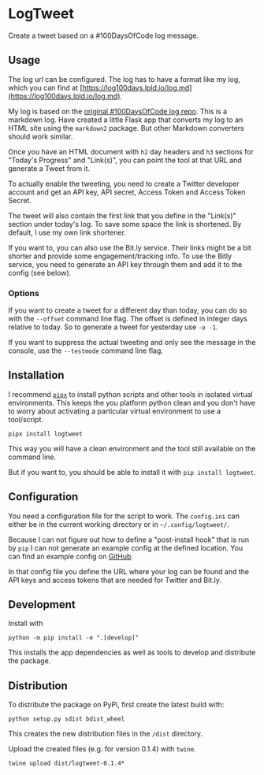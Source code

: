 # LogTweet

Create a tweet based on a #100DaysOfCode log message.


## Usage
The log url can be configured. The log has to have a format like my log, which you can find at [https://log100days.lpld.io/log.md](https://log100days.lpld.io/log.md).

My log is based on the [original #100DaysOfCode log repo](https://github.com/kallaway/100-days-of-code/blob/master/log.md).
This is a markdown log.
Have created a little Flask app that converts my log to an HTML site using the `markdown2` package. But other Markdown converters should work similar.

Once you have an HTML document with `h2` day headers and `h3` sections for "Today's Progress" and "Link(s)", you can point the tool at that URL and generate a Tweet from it.

To actually enable the tweeting, you need to create a Twitter developer account and get an API key, API secret, Access Token and Access Token Secret.

The tweet will also contain the first link that you define in the "Link(s)" section under today's log.
To save some space the link is shortened.
By default, I use my own link shortener.

If you want to, you can also use the Bit.ly service.
Their links might be a bit shorter and provide some engagement/tracking info.
To use the Bitly service, you need to generate an API key through them and add it to the config (see below).


### Options

If you want to create a tweet for a different day than today, you can do so with the `--offset` command line flag.
The offset is defined in integer days relative to today.
So to generate a tweet for yesterday use `-o -1`.

If you want to suppress the actual tweeting and only see the message in the console, use the `--testmode` command line flag.

## Installation
I recommend [`pipx`](https://pipxproject.github.io/pipx/) to install python scripts and other tools in isolated virtual environments. This keeps the you platform python clean and you don't have to worry about activating a particular virtual environment to use a tool/script.

```shell
pipx install logtweet
```

This way you will have a clean environment and the tool still available on the command line.

But if you want to, you should be able to install it with `pip install logtweet`.

## Configuration

You need a configuration file for the script to work.
The `config.ini` can either be in the current working directory or in `~/.config/logtweet/`.

Because I can not figure out how to define a "post-install hook" that is run by `pip` I can not generate an example config at the defined location.
You can find an example config on [GitHub](https://github.com/tbrlpld/100daysofweb-with-python-course/blob/master/work/078-twitter-bot/config.ini.example).

In that config file you define the URL where your log can be found and the API keys and access tokens that are needed for Twitter and Bit.ly.


## Development

Install with
```shell
python -m pip install -e ".[develop]"
```

This installs the app dependencies as well as tools to develop and distribute the package.

## Distribution

To distribute the package on PyPi, first create the latest build with:
```shell
python setup.py sdist bdist_wheel
```

This creates the new distribution files in the `/dist` directory.

Upload the created files (e.g. for version 0.1.4) with `twine`.
```shell
twine upload dist/logtweet-0.1.4*
```

